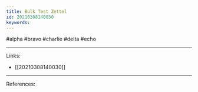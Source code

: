 ```yaml
---
title: Bulk Test Zettel
id: 20210308140030
keywords:
---
```

#alpha #bravo #charlie #delta #echo

---
Links:

- [[20210308140030]]

---
References:
